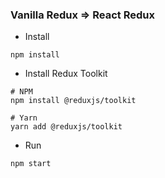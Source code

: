### Vanilla Redux => React Redux
 
* Install
```shell
npm install
```

* Install Redux Toolkit
```shell
# NPM
npm install @reduxjs/toolkit

# Yarn
yarn add @reduxjs/toolkit
```

* Run
```shell
npm start
